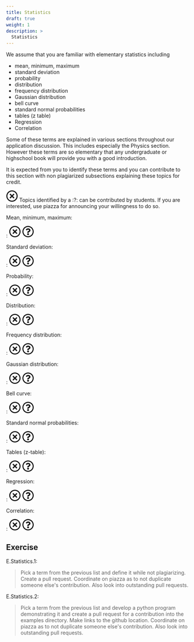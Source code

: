 ```yaml
---
title: Statistics
draft: true
weight: 1
description: >
  Statistics
---
```


We assume that you are familiar with elementary statistics including

* mean, minimum, maximum
* standard deviation
* probability
* distribution
* frequency distribution
* Gaussian distribution
* bell curve
* standard normal probabilities
* tables (z table)
* Regression
* Correlation

Some of these terms are explained in various sections throughout our
application discussion. This includes especially the Physics section.
However these terms are so elementary that any undergraduate or highschool
book will provide you with a good introduction.

It is expected from you to identify these terms and you can contribute
to this section with non plagiarized subsections explaining these topics
for credit.

![No](images/no.png) Topics identified by a :?: can be contributed by students. If you are interested,
use piazza for announcing your willingness to do so.

Mean, minimum, maximum:

: ![No](images/no.png) ![Question](images/question.png)

Standard deviation:

: ![No](images/no.png) ![Question](images/question.png)

Probability:

: ![No](images/no.png) ![Question](images/question.png)

Distribution:

: ![No](images/no.png) ![Question](images/question.png)

Frequency distribution:

: ![No](images/no.png) ![Question](images/question.png)

Gaussian distribution:

: ![No](images/no.png) ![Question](images/question.png)

Bell curve:

: ![No](images/no.png) ![Question](images/question.png)

Standard normal probabilities:

: ![No](images/no.png) ![Question](images/question.png)

Tables (z-table):

: ![No](images/no.png) ![Question](images/question.png)

Regression:

: ![No](images/no.png) ![Question](images/question.png)

Correlation:

: ![No](images/no.png) ![Question](images/question.png)


## Exercise

E.Statistics.1:

> Pick a term from the previous list and define it while not plagiarizing. Create a pull request.
> Coordinate on piazza as to not duplicate someone else's contribution. Also
> look into outstanding pull requests.

E.Statistics.2:

> Pick a term from the previous list and develop a python program demonstrating it and create a pull
> request for a contribution into the examples directory. Make links to the github location.
> Coordinate on piazza as to not duplicate someone else's contribution. Also
> look into outstanding pull requests.
